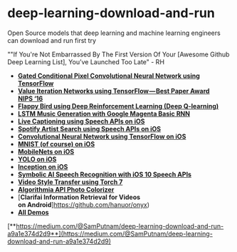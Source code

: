 # deep-learning-download-and-run
Open Source models that deep learning and machine learning engineers can download and run first try

""If You're Not Embarrassed By The First Version Of Your [Awesome Github Deep Learning List], You’ve Launched Too Late" - RH
    
  - [**Gated Conditional Pixel Convolutional Neural Network using TensorFlow**](https://github.com/anantzoid/Conditional-PixelCNN-decoder)<br>
  - [**Value Iteration Networks using TensorFlow — Best Paper Award NIPS ‘16**](https://github.com/TheAbhiKumar/tensorflow-value-iteration-networks)<br>
  - [**Flappy Bird using Deep Reinforcement Learning (Deep Q-learning)**](https://github.com/yenchenlin/DeepLearningFlappyBird)<br>
  - [**LSTM Music Generation with Google Magenta Basic RNN**](https://github.com/tensorflow/magenta/tree/master/magenta/models/melody_rnn#basic)<br>
  - [**Live Captioning using Speech APIs on iOS**](https://github.com/zats/SpeechRecognition)<br>
  - [**Spotify Artist Search using Speech APIs on iOS**](https://github.com/marcdown/SayWhat)<br>
  - [**Convolutional Neural Network using TensorFlow on iOS**](https://github.com/LunarFlash/convolutional-neural-network-image-recognition)<br>
  - [**MNIST (of course) on iOS**](https://github.com/hollance/Forge/tree/master/Examples/MNIST)<br>
  - [**MobileNets on iOS**](https://github.com/hollance/Forge/tree/master/Examples/MobileNets)<br>
  - [**YOLO on iOS**](https://github.com/hollance/Forge/tree/master/Examples/YOLO)<br>
  - [**Inception on iOS**](https://github.com/hollance/Forge/tree/master/Examples/Inception)<br>
  - [**Symbolic AI Speech Recognition with iOS 10 Speech APIs**](https://github.com/darjeelingsteve/speech-recognition)<br>
  - [**Video Style Transfer using Torch 7**](https://github.com/manuelruder/artistic-videos)<br>
  - [**Algorithmia API Photo Colorizer**](http://demos.algorithmia.com/colorize-photos/)<br>
  - [**Clarifai Information Retrieval for Videos on Android**]https://github.com/hanuor/onyx)<br>
  - [**All Demos**](https://github.com/kailashahirwar/cheatsheets-ai/blob/master/All%20Cheat%20Sheets.pdf)<br>
  
[**https://medium.com/@SamPutnam/deep-learning-download-and-run-a9a1e374d2d9**](https://medium.com/@SamPutnam/deep-learning-download-and-run-a9a1e374d2d9)
  
